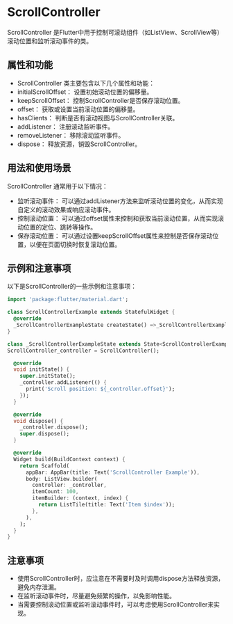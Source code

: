 # ScrollController

ScrollController 是Flutter中用于控制可滚动组件（如ListView、ScrollView等）滚动位置和监听滚动事件的类。

## 属性和功能

- ScrollController 类主要包含以下几个属性和功能：
- initialScrollOffset： 设置初始滚动位置的偏移量。
- keepScrollOffset： 控制ScrollController是否保存滚动位置。
- offset： 获取或设置当前滚动位置的偏移量。
- hasClients： 判断是否有滚动视图与ScrollController关联。
- addListener： 注册滚动监听事件。
- removeListener： 移除滚动监听事件。
- dispose： 释放资源，销毁ScrollController。

## 用法和使用场景

ScrollController 通常用于以下情况：

- 监听滚动事件： 可以通过addListener方法来监听滚动位置的变化，从而实现自定义的滚动效果或响应滚动事件。
- 控制滚动位置： 可以通过offset属性来控制和获取当前滚动位置，从而实现滚动位置的定位、跳转等操作。
- 保存滚动位置： 可以通过设置keepScrollOffset属性来控制是否保存滚动位置，以便在页面切换时恢复滚动位置。

## 示例和注意事项

以下是ScrollController的一些示例和注意事项：

```dart
import 'package:flutter/material.dart';

class ScrollControllerExample extends StatefulWidget {
  @override
  _ScrollControllerExampleState createState() =>_ScrollControllerExampleState();
}

class _ScrollControllerExampleState extends State<ScrollControllerExample> {
ScrollController_controller = ScrollController();

  @override
  void initState() {
    super.initState();
    _controller.addListener(() {
      print('Scroll position: ${_controller.offset}');
    });
  }

  @override
  void dispose() {
    _controller.dispose();
    super.dispose();
  }

  @override
  Widget build(BuildContext context) {
    return Scaffold(
      appBar: AppBar(title: Text('ScrollController Example')),
      body: ListView.builder(
        controller: _controller,
        itemCount: 100,
        itemBuilder: (context, index) {
          return ListTile(title: Text('Item $index'));
        },
      ),
    );
  }
}
```

## 注意事项

- 使用ScrollController时，应注意在不需要时及时调用dispose方法释放资源，避免内存泄漏。
- 在监听滚动事件时，尽量避免频繁的操作，以免影响性能。
- 当需要控制滚动位置或监听滚动事件时，可以考虑使用ScrollController来实现。
